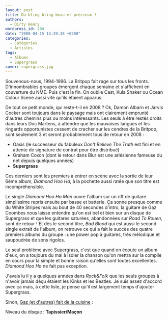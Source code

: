 ```yaml
---
layout: post
title: Du bling bling beau et précieux !
authors:
  - Dirty Henry
wordpress_id: 204
date: "2008-04-15 13:39:38 +0200"
categories:
  - Catégories
  - Artistes
tags:
  - Albums
  - Supergrass
cover: supergrass.jpg
---
```


Souvenous-nous, 1994-1996. La Britpop fait rage sur tous les fronts.
D'innombrables groupes émergent chaque semaine et s'affichent en couverture du
NME. Puis c'est la fin. On oublie Cast, Kula Shaker ou Ocean Colour Scene aussi
vite qu'ils étaient apparus.

De tout ce petit monde, qui reste-t-il en 2008 ? Ok, Damon Albarn et Jarvis
Cocker sont toujours dans le paysage mais ont clairement emprunté d'autres
chemins plus ou moins intéressants. Les seuls à être restés droits dans leurs
Doc Martens, à attendre que les mauvaises langues et les ringards opportunistes
cessent de cracher sur les cendres de la Britpop, sont seulement 3 et seront
probablement tous de retour en 2008 :

- Oasis (le successeur du fabuleux _Don't Believe The Truth_ est fini et en
  attente de signature de contrat pour être distribué)
- Graham Coxon (dont le retour dans Blur est une arlésienne fameuse du net
  depuis quelques années)
- **Supergrass**

Ces derniers sont les premiers à entrer en scène avec la sortie de leur 6ème
album, _Diamond Hoo Ha_, à la pochette aussi ratée que son titre est
incompréhensible.

Le single _Diamond Hoo Ha Man_ ouvre l'album sur un riff de guitare simplissime
repris ensuite par basse et batterie. Ça sonne presque comme du White Stripes
mais au bout de 40 secondes d'intro, la guitare de Gaz Coombes nous laisse
entendre qu'on est bel et bien sur un disque de Supergrass et que les guitares
saturées, abandonnées sur _Road To Rouen_, sont de retour ! Et dès le second
titre, _Bad Blood_ qui est aussi le second single extrait de l'album, on
retrouve ce qui a fait le succès des quatre premiers albums du groupe : une
power pop à guitares, très mélodique et saupoudrée de sons rigolos.

Le seul problème avec Supergrass, c'est que quand on écoute un album d'eux, on a
toujours du mal à isoler la chanson qu'on mettra sur la compile en cours pour la
simple et bonne raison qu'elles sont toutes excellentes. _Diamond Hoo Ha_ ne
fait pas exception.

J'avais lu il y a quelques années dans _Rock&Folk_ que les seuls groupes à
n'avoir jamais déçu étaient les Kinks et les Beatles. Je suis assez d'accord
avec ça mais, à cette liste, je pense qu'il est largement temps d'ajouter
Supergrass.

Sinon, [Gaz (et d'autres) fait de la cuisine][1] :

Niveau du disque : **Tapissier/Maçon**

[1]:
  https://web.archive.org/web/20110814000103/http://cookingwithrockstars.com/artist/supergrass-gaz-coombes
